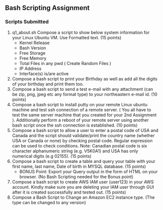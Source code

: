## Bash Scripting Assignment
### Scripts Submitted
1. q1_about.sh
    Compose a script to show below system information for your Linux Ubuntu VM. Use Formatted text. (15 points)
    - Kernel Release
    - Bash Version
    - Free Storage
    - Free Memory
    - Total Files in any pwd ( Create Random Files )
    - IP Address
    - Interface(s) is/are active
2. Compose a bash script to print your Birthday as well as add all the digits of your birthday and print them too.
3. Compose a bash script to send a test e-mail with any attachment (can be zip, png, jpeg etc any format type) to your northeastern e-mail id. (10 points)
4. Compose a bash script to install putty on your remote Linux ubuntu machine and test ssh connection of a remote server. ( You all have to test the same server machine that you created for your 2nd Assignment ). Additionally perform a reboot of your remote server using another bash script once the ssh connection is established. (10 points)
5. Compose a bash script to allow a user to enter a postal code of USA and Canada and the script should validate/print the country name (whether USA or Canada or none) by checking postal code. Regular expression can be used to check conditions. Note: Canadian postal code is six character alphanumeric string (e.g. V5K0A1) and USA has only numerical digits (e.g 02155). (15 points)
6. Compose a bash script to create a table and query your table with your first name, last name, Date of birth in MYSQL database. (15 points) 
    - BONUS Point: Export your Query output in the form of HTML on your browser. (No Bash Scripting needed for the Bonus point)
7. Compose a bash script to create AWS IAM user (user123) in your AWS account. Kindly make sure you are deleting your IAM user through GUI after it is created successfully and tested out. (15 points)
8. Compose a Bash Script to Change an Amazon EC2 instance type. (The type can be changed to any version)
